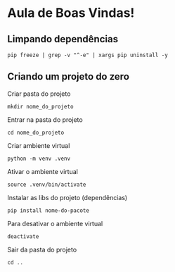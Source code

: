 # Aula de Boas Vindas!

## Limpando dependências

```
pip freeze | grep -v "^-e" | xargs pip uninstall -y
```


## Criando um projeto do zero

Criar pasta do projeto
```
mkdir nome_do_projeto
```

Entrar na pasta do projeto
```
cd nome_do_projeto
```

Criar ambiente virtual
```
python -m venv .venv
```

Ativar o ambiente virtual
```
source .venv/bin/activate
```

Instalar as libs do projeto (dependências)

```
pip install nome-do-pacote
```

Para desativar o ambiente virtual

```
deactivate
```

Sair da pasta do projeto

```
cd ..
```



